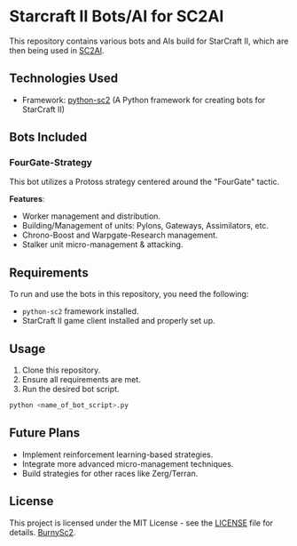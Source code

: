 # Starcraft II Bots/AI for SC2AI

This repository contains various bots and AIs build for StarCraft II, which are then being used in [SC2AI](https://sc2ai.net/).

## Technologies Used

- Framework: [python-sc2](https://github.com/BurnySc2/python-sc2) (A Python framework for creating bots for StarCraft II)

## Bots Included

### FourGate-Strategy

This bot utilizes a Protoss strategy centered around the "FourGate" tactic.

**Features**:
- Worker management and distribution.
- Building/Management of units: Pylons, Gateways, Assimilators, etc.
- Chrono-Boost and Warpgate-Research management.
- Stalker unit micro-management & attacking.

## Requirements

To run and use the bots in this repository, you need the following:

- `python-sc2` framework installed.
- StarCraft II game client installed and properly set up.

## Usage

1. Clone this repository.
2. Ensure all requirements are met.
3. Run the desired bot script.

```bash
python <name_of_bot_script>.py
```

## Future Plans

- Implement reinforcement learning-based strategies.
- Integrate more advanced micro-management techniques.
- Build strategies for other races like Zerg/Terran.

## License
This project is licensed under the MIT License - see the [LICENSE](LICENSE) file for details. [BurnySc2](https://github.com/BurnySc2).
